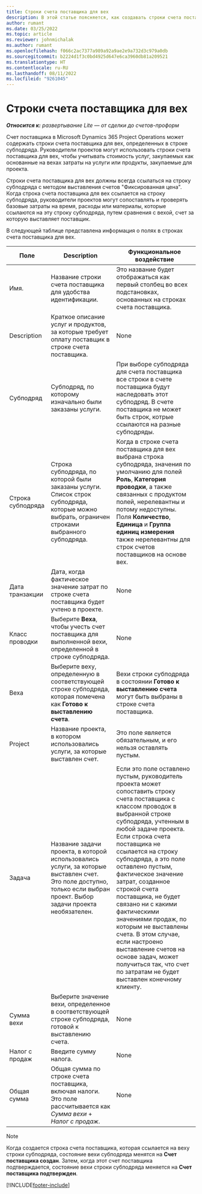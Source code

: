 ```yaml
---
title: Строки счета поставщика для вех
description: В этой статье поясняется, как создавать строки счета поставщика для вех в субподряде.
author: rumant
ms.date: 03/25/2022
ms.topic: article
ms.reviewer: johnmichalak
ms.author: rumant
ms.openlocfilehash: f066c2ac7377a989a92a9ae2e9a732d3c979a0db
ms.sourcegitcommit: b2224d1f3c0bd4925d647e6ca3960db81a209521
ms.translationtype: HT
ms.contentlocale: ru-RU
ms.lasthandoff: 08/11/2022
ms.locfileid: "9261045"
---
```

# <a name="vendor-invoice-lines-for-milestones"></a>Строки счета поставщика для вех

_**Относится к:** развертывание Lite — от сделки до счетов-проформ_

Счет поставщика в Microsoft Dynamics 365 Project Operations может содержать строки счета поставщика для вех, определенных в строке субподряда. Руководители проектов могут использовать строки счета поставщика для вех, чтобы учитывать стоимость услуг, закупаемых как основанные на вехах затраты на услуги или продукты, закупаемые для проекта.

Строки счета поставщика для вех должны всегда ссылаться на строку субподряда с методом выставления счетов "Фиксированная цена". Когда строка счета поставщика для вех ссылается на строку субподряда, руководители проектов могут сопоставлять и проверять базовые затраты на время, расходы или материалы, которые ссылаются на эту строку субподряда, путем сравнения с вехой, счет за которую выставляет поставщик.

В следующей таблице представлена информация о полях в строках счета поставщика для вех.

| Поле | Description | Функциональное воздействие |
| --- | --- | --- |
| Имя. | Название строки счета поставщика для удобства идентификации. | Это название будет отображаться как первый столбец во всех подстановках, основанных на строках счета поставщика. |
| Description | Краткое описание услуг и продуктов, за которые требует оплату поставщик в строке счета поставщика. | None |
| Субподряд | Субподряд, по которому изначально были заказаны услуги. | При выборе субподряда для счета поставщика все строки в счете поставщика будут наследовать этот субподряд. В счете поставщика не может быть строк, котрые ссылаются на разные субподряды. |
| Строка субподряда | Строка субподряда, по которой были заказаны услуги. Список строк субподряда, которые можно выбрать, ограничен строками выбранного субподряда. | Когда в строке счета поставщика для вех выбрана строка субподряда, значения по умолчанию для полей **Роль**, **Категория проводки**, а также связанных с продуктом полей, нерелевантны и потому недоступны. Поля **Количество**, **Единица** и **Группа единиц измерения** также нерелевантны для строк счетов поставщиков на основе вех. |
| Дата транзакции | Дата, когда фактическое значение затрат по строке счета поставщика будет учтено в проекте. | None |
| Класс проводки | Выберите **Веха**, чтобы учесть счет поставщика для выполненной вехи, определенной в строке субподряда. | None |
| Веха | Выберите веху, определенную в соответствующей строке субподряда, которая помечена как **Готово к выставлению счета**. | Вехи строки субподряда в состоянии **Готово к выставлению счета** могут быть выбраны в строке счета поставщика. |
| Project | Название проекта, в котором использовались услуги, за которые выставлен счет. | Это поле является обязательным, и его нельзя оставлять пустым. |
| Задача | Название задачи проекта, в которой использовались услуги, за которые выставлен счет. Это поле доступно, только если выбран проект. Выбор задачи проекта необязателен. | Если это поле оставлено пустым, руководитель проекта может сопоставить строку счета поставщика с классом проводок в выбранной строке субподряда, учтенным в любой задаче проекта. Если строка счета поставщика не ссылается на строку субподряда, а это поле оставлено пустым, фактическое значение затрат, созданное строкой счета поставщика, не будет связано ни с какими фактическими значениями продаж, по которым не выставлены счета. В этом случае, если настроено выставление счетов на основе задач, может получиться так, что счет по затратам не будет выставлен конечному клиенту. |
| Сумма вехи | Выберите значение вехи, определенное в соответствующей строке субподряда, готовой к выставлению счета. | None |
| Налог с продаж | Введите сумму налога. | None |
| Общая сумма | Общая сумма по строке счета поставщика, включая налоги. Это поле рассчитывается как *Сумма вехи* +  *Налог с продаж*. | None |

> [!NOTE]
> Когда создается строка счета поставщика, которая ссылается на веху строки субподряда, состояние вехи субподряда менятся на **Счет поставщика создан**. Затем, когда этот счет поставщика подтверждается, состояние вехи строки субподряда меняется на **Счет поставщика подтвержден**.

[!INCLUDE[footer-include](../../includes/footer-banner.md)]
